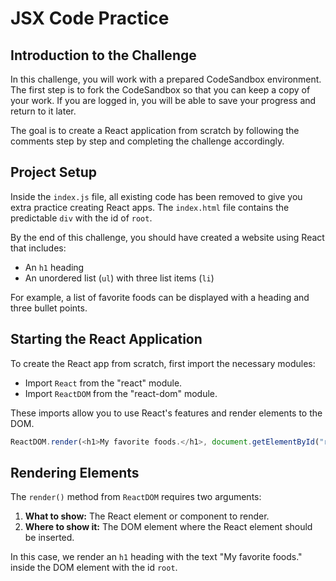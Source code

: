 # JSX Code Practice

## Introduction to the Challenge

In this challenge, you will work with a prepared CodeSandbox environment. The first step is to fork the CodeSandbox so that you can keep a copy of your work. If you are logged in, you will be able to save your progress and return to it later.

The goal is to create a React application from scratch by following the comments step by step and completing the challenge accordingly.

## Project Setup

Inside the `index.js` file, all existing code has been removed to give you extra practice creating React apps. The `index.html` file contains the predictable `div` with the id of `root`.

By the end of this challenge, you should have created a website using React that includes:

- An `h1` heading
- An unordered list (`ul`) with three list items (`li`)

For example, a list of favorite foods can be displayed with a heading and three bullet points.

## Starting the React Application

To create the React app from scratch, first import the necessary modules:

- Import `React` from the "react" module.
- Import `ReactDOM` from the "react-dom" module.

These imports allow you to use React's features and render elements to the DOM.

```js
ReactDOM.render(<h1>My favorite foods.</h1>, document.getElementById("root"));
```

## Rendering Elements

The `render()` method from `ReactDOM` requires two arguments:

1. **What to show:** The React element or component to render.
2. **Where to show it:** The DOM element where the React element should be inserted.

In this case, we render an `h1` heading with the text "My favorite foods." inside the DOM element with the id `root`.

